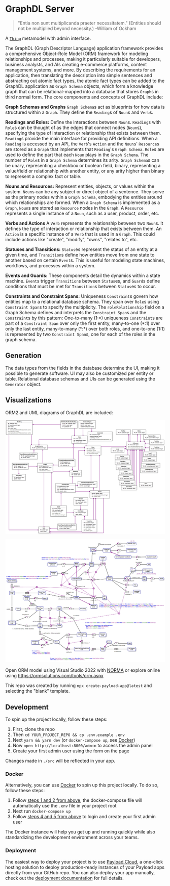 # GraphDL Server

> "Entia non sunt multiplicanda praeter necessitatem."
> (Entities should not be multiplied beyond necessity.)
> -William of Ockham

A [`Thing`](https://schema.org/Thing) metamodel with admin interface.

The GraphDL (Graph Descriptor Language) application framework provides a comprehensive Object-Role Model (ORM) framework for modeling relationships and processes, making it particularly suitable for developers, business analysts, and AIs creating e-commerce platforms, content management systems, and more. By describing the requirements for an application, then translating the description into simple sentences and abstracting out atomic fact types, the atomic fact types can be added to the GraphDL application as `Graph Schema` objects, which form a knowledge graph that can be relational-mapped into a database that stores `Graph`s in third normal form. The core components and concepts of GraphDL include:

**Graph Schemas and Graphs** `Graph Schema`s act as blueprints for how data is structured within a `Graph`. They define the `Reading`s of `Noun`s and `Verb`s.

**Readings and Roles:** Define the interactions between `Noun`s. `Reading`s with `Role`s can be thought of as the edges that connect nodes (`Noun`s), specifying the type of interaction or relationship that exists between them. `Reading`s provide the main interface for providing API definitions. When a `Reading` is accessed by an API, the `Verb`'s `Action` and the `Noun`s' `Resource`s are stored as a `Graph` that implements that `Reading`'s `Graph Schema`. `Role`s are used to define the part that each `Noun` plays in the `Graph Schema`. The number of `Role`s in a `Graph Schema` determines its arity. `Graph Schema`s can be unary, representing a checkbox or boolean field, binary, representing a value/field or relationship with another entity, or any arity higher than binary to represent a complex fact or table.

**Nouns and Resources:** Represent entities, objects, or values within the system. `Noun`s can be any subject or direct object of a sentence. They serve as the primary nodes within a `Graph Schema`, embodying the entities around which relationships are formed. When a `Graph Schema` is implemented as a `Graph`, `Noun`s are stored as `Resource` nodes in the `Graph`. A `Resource` represents a single instance of a `Noun`, such as a user, product, order, etc.

**Verbs and Actions** A `Verb` represents the relationship between two `Noun`s. It defines the type of interaction or relationship that exists between them. An `Action` is a specific instance of a `Verb` that is used in a `Graph`. This could include actions like "create", "modify", "owns", "relates to", etc.

**Statuses and Transitions:** `Status`es represent the status of an entity at a given time, and `Transition`s define how entities move from one state to another based on certain `Event`s. This is useful for modeling state machines, workflows, and processes within a system.

**Events and Guards:** These components detail the dynamics within a state machine. `Event`s trigger `Transition`s between `Status`es, and `Guard`s define conditions that must be met for `Transition`s between `Status`es to occur.

**Constraints and Constraint Spans:** Uniqueness `Constraint`s govern how entities map to a relational database schema. They span over `Role`s using `Constraint Span`s to specify the multiplicity. The `roleRelationship` field on a Graph Schema defines and interprets the `Constraint Span`s and the `Constraint`s by this pattern: One-to-many (1:\*) uniqueness `Constraint`s are part of a `Constraint Span` over only the first entity, many-to-one (\*:1) over only the last entity, many-to-many (\*:\*) over both roles, and one-to-one (1:1) is represented by two `Constraint Span`s, one for each of the roles in the graph schema.

## Generation

The data types from the fields in the database determine the UI, making it possible to generate software. UI may also be customized per entity or table. Relational database schemas and UIs can be generated using the `Generator` object.

## Visualizations

ORM2 and UML diagrams of GraphDL are included:

![Relational Model](design/Schema.png)

![Graph](design/Core.png)

Open ORM model using Visual Studio 2022 with [NORMA](https://marketplace.visualstudio.com/items?itemName=ORMSolutions.NORMA2022) or explore online using <https://ormsolutions.com/tools/orm.aspx>

This repo was created by running `npx create-payload-app@latest` and selecting the "blank" template.

## Development

To spin up the project locally, follow these steps:

1. First, clone the repo
2. Then `cd YOUR_PROJECT_REPO && cp .env.example .env`
3. Next `yarn && yarn dev` (or `docker-compose up`, see [Docker](#docker))
4. Now `open http://localhost:8000/admin` to access the admin panel
5. Create your first admin user using the form on the page

Changes made in `./src` will be reflected in your app.

### Docker

Alternatively, you can use [Docker](https://www.docker.com) to spin up this project locally. To do so, follow these steps:

1. Follow [steps 1 and 2 from above](#development), the docker-compose file will automatically use the `.env` file in your project root
1. Next run `docker-compose up`
1. Follow [steps 4 and 5 from above](#development) to login and create your first admin user

The Docker instance will help you get up and running quickly while also standardizing the development environment across your teams.

### Deployment

The easiest way to deploy your project is to use [Payload Cloud](https://payloadcms.com/new/import), a one-click hosting solution to deploy production-ready instances of your Payload apps directly from your GitHub repo. You can also deploy your app manually, check out the [deployment documentation](https://payloadcms.com/docs/production/deployment) for full details.
